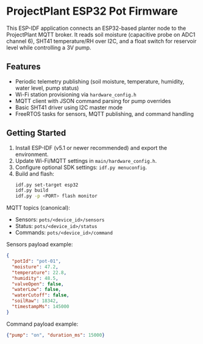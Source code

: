 # ProjectPlant ESP32 Pot Firmware

This ESP-IDF application connects an ESP32-based planter node to the ProjectPlant MQTT broker. It reads soil moisture (capacitive probe on ADC1 channel 6), SHT41 temperature/RH over I2C, and a float switch for reservoir level while controlling a 3V pump.

## Features
- Periodic telemetry publishing (soil moisture, temperature, humidity, water level, pump status)
- Wi-Fi station provisioning via `hardware_config.h`
- MQTT client with JSON command parsing for pump overrides
- Basic SHT41 driver using I2C master mode
- FreeRTOS tasks for sensors, MQTT publishing, and command handling

## Getting Started
1. Install ESP-IDF (v5.1 or newer recommended) and export the environment.
2. Update Wi-Fi/MQTT settings in `main/hardware_config.h`.
3. Configure optional SDK settings: `idf.py menuconfig`.
4. Build and flash:
   ```bash
   idf.py set-target esp32
   idf.py build
   idf.py -p <PORT> flash monitor
   ```

MQTT topics (canonical):
- Sensors: `pots/<device_id>/sensors`
- Status: `pots/<device_id>/status`
- Commands: `pots/<device_id>/command`

Sensors payload example:
```json
{
  "potId": "pot-01",
  "moisture": 47.2,
  "temperature": 22.8,
  "humidity": 48.5,
  "valveOpen": false,
  "waterLow": false,
  "waterCutoff": false,
  "soilRaw": 18342,
  "timestampMs": 145000
}
```

Command payload example:
```json
{"pump": "on", "duration_ms": 15000}
```
